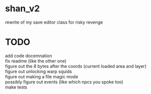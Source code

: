 # shan_v2
rewrite of my save editor class for risky revenge

# TODO
add code docemnation <br />
fix readme (like the other one) <br />
figure out the 8 bytes after the coords (current loaded area and layer) <br />
figure out unlocking warp squids <br />
figure out making a file magic mode <br />
possibly figure out events (like which npcs you spoke too)<br />
make tests
